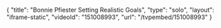 {
    "title": "Bonnie Pfiester Setting Realistic Goals",
    "type": "solo",
    "layout": "iframe-static",
    "videoId": "151008993",
    "url": "\/tvpembed\/151008993"
}